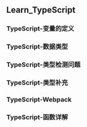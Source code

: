 ## Learn_TypeScript

### TypeScript-变量的定义

### TypeScript-数据类型

### TypeScript-类型检测问题

### TypeScript-类型补充

### TypeScript-Webpack

### TypeScript-函数详解


